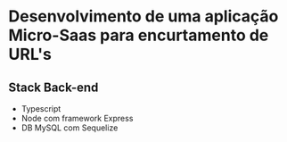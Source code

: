 # Desenvolvimento de uma aplicação Micro-Saas para encurtamento de URL's

## Stack Back-end
- Typescript
- Node com framework Express
- DB MySQL com Sequelize
